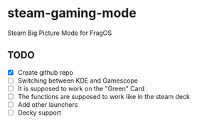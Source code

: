 # steam-gaming-mode
Steam Big Picture Mode for FragOS

## TODO

- [x] Create github repo
- [ ] Switching between KDE and Gamescope
- [ ] It is supposed to work on the "Green" Card
- [ ] The functions are supposed to work like in the steam deck
- [ ] Add other launchers
- [ ] Decky support
